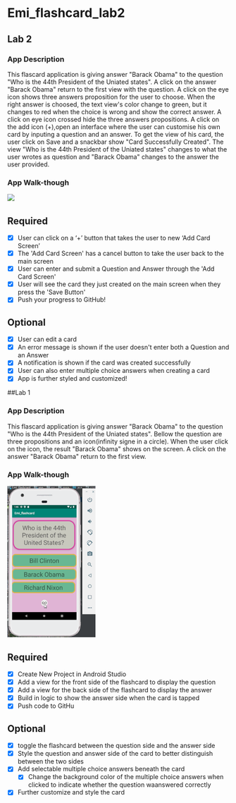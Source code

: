 # Emi_flashcard_lab2

## Lab 2

### App Description
This flascard application is giving answer "Barack Obama" to the question "Who is the 44th President of the Uniated states". A click on the answer "Barack Obama" return to the first view with the question.
A click on the eye icon shows three answers proposition for the user to choose. When the right answer is choosed, the text view's color change to green, but it changes to red when the choice is wrong and show the correct answer.
A click on eye icon crossed hide the three answers propositions.
A click on the add icon (+),open an interface where the user can customise his own card by inputing a question and an answer. To get the view of his card, the user click on Save and a snackbar show "Card Successfully Created".
The view "Who is the 44th President of the Uniated states" changes to what the user wrotes as question and "Barack Obama" changes to the answer the user provided.


### App Walk-though
<img src="Lab 2 - Emi_flashcard_Demo_Lab2.gif" width=200><br>

## Required
- [x] User can click on a ‘+’ button that takes the user to new ‘Add Card Screen’
- [x] The 'Add Card Screen' has a cancel button to take the user back to the main screen
- [x] User can enter and submit a Question and Answer through the 'Add Card Screen'
- [x] User will see the card they just created on the main screen when they press the 'Save Button'
- [x] Push your progress to GitHub!

## Optional
- [x] User can edit a card
- [x] An error message is shown if the user doesn't enter both a Question and an Answer
- [x] A notification is shown if the card was created successfully
- [x] User can also enter multiple choice answers when creating a card
- [x] App is further styled and customized!

##Lab 1

### App Description
This flascard application is giving answer "Barack Obama" to the question "Who is the 44th President of the Uniated states". 
Bellow the question are three propositions and an icon(infinity signe in a circle). When the user click on the icon, the result "Barack Obama" shows on the screen.
A click on the answer "Barack Obama" return to the first view.

### App Walk-though

<img src="Emi_flashcard_Demo.gif" width=200><br>

## Required
- [x] Create New Project in Android Studio
- [x] Add a view for the front side of the flashcard to display the question
- [x] Add a view for the back side of the flashcard to display the answer
- [x] Build in logic to show the answer side when the card is tapped
- [x] Push code to GitHu
## Optional
- [x] toggle the flashcard between the question side and the answer side
- [x] Style the question and answer side of the card to better distinguish between the two sides
- [x] Add selectable multiple choice answers beneath the card
   - [x] Change the background color of the multiple choice answers when clicked to indicate whether the question waanswered correctly
- [x] Further customize and style the card

